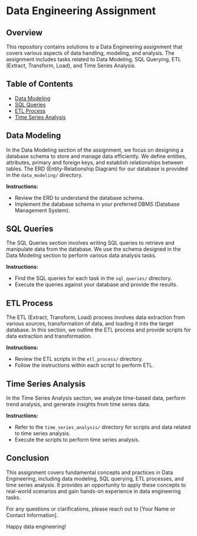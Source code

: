 # Data Engineering Assignment

## Overview

This repository contains solutions to a Data Engineering assignment that covers various aspects of data handling, modeling, and analysis. The assignment includes tasks related to Data Modeling, SQL Querying, ETL (Extract, Transform, Load), and Time Series Analysis.

## Table of Contents

- [Data Modeling](#data-modeling)
- [SQL Queries](#sql-queries)
- [ETL Process](#etl-process)
- [Time Series Analysis](#time-series-analysis)

## Data Modeling

In the Data Modeling section of the assignment, we focus on designing a database schema to store and manage data efficiently. We define entities, attributes, primary and foreign keys, and establish relationships between tables. The ERD (Entity-Relationship Diagram) for our database is provided in the `data_modeling/` directory.

**Instructions:**
- Review the ERD to understand the database schema.
- Implement the database schema in your preferred DBMS (Database Management System).

## SQL Queries

The SQL Queries section involves writing SQL queries to retrieve and manipulate data from the database. We use the schema designed in the Data Modeling section to perform various data analysis tasks.

**Instructions:**
- Find the SQL queries for each task in the `sql_queries/` directory.
- Execute the queries against your database and provide the results.

## ETL Process

The ETL (Extract, Transform, Load) process involves data extraction from various sources, transformation of data, and loading it into the target database. In this section, we outline the ETL process and provide scripts for data extraction and transformation.

**Instructions:**
- Review the ETL scripts in the `etl_process/` directory.
- Follow the instructions within each script to perform ETL.

## Time Series Analysis

In the Time Series Analysis section, we analyze time-based data, perform trend analysis, and generate insights from time series data.

**Instructions:**
- Refer to the `time_series_analysis/` directory for scripts and data related to time series analysis.
- Execute the scripts to perform time series analysis.

## Conclusion

This assignment covers fundamental concepts and practices in Data Engineering, including data modeling, SQL querying, ETL processes, and time series analysis. It provides an opportunity to apply these concepts to real-world scenarios and gain hands-on experience in data engineering tasks.

For any questions or clarifications, please reach out to [Your Name or Contact Information].

Happy data engineering!

